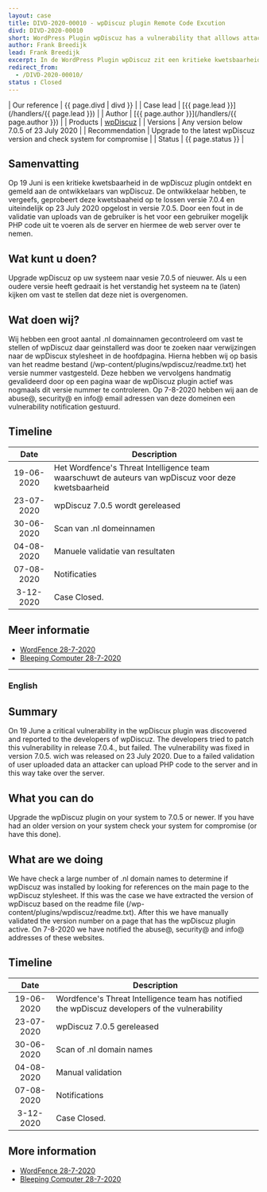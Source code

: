 ```yaml
---
layout: case
title: DIVD-2020-00010 - wpDiscuz plugin Remote Code Excution
divd: DIVD-2020-00010
short: WordPress Plugin wpDiscuz has a vulnerability that alllows attackers to take over a complete system
author: Frank Breedijk
lead: Frank Breedijk
excerpt: In de WordPress Plugin wpDiscuz zit een kritieke kwetsbaarheid die aanvalles in staat stelt een systemen over te nemen / Wordpress plugin wpDiscuz has a critical vulnerability that allows an attacker to take over the system.
redirect_from:
  - /DIVD-2020-00010/
status : Closed
---
```


| Our reference | {{ page.divd | divd }} |
| Case lead | [{{ page.lead }}](/handlers/{{ page.lead }}) |
| Author | [{{ page.author }}](/handlers/{{ page.author }}) |
| Products | [wpDiscuz](https://nl.wordpress.org/plugins/wpdiscuz/) |
| Versions | Any version below 7.0.5 of 23 July 2020 |
| Recommendation | Upgrade to the latest wpDiscuz version and check system for compromise |
| Status | {{ page.status }} |

## Samenvatting
Op 19 Juni is een kritieke kwetsbaarheid in de wpDiscuz plugin ontdekt en gemeld aan de ontwikkelaars van wpDiscuz. De ontwikkelaar hebben, te vergeefs, geprobeert deze kwetsbaaheid op te lossen versie 7.0.4 en uiteindelijk op 23 July 2020 opgelost in versie 7.0.5. Door een fout in de validatie van uploads van de gebruiker is het voor een gebruiker mogelijk PHP code uit te voeren als de server en hiermee de web server over te nemen.

## Wat kunt u doen?
Upgrade wpDiscuz op uw systeem naar vesie 7.0.5 of nieuwer. Als u een oudere versie heeft gedraait is het verstandig het systeem na te (laten) kijken om vast te stellen dat deze niet is overgenomen.

## Wat doen wij?
Wij hebben een groot aantal .nl domainnamen gecontroleerd om vast te stellen of wpDiscuz daar geinstallerd was door te zoeken naar verwijzingen naar de wpDiscux stylesheet in de hoofdpagina. Hierna hebben wij op basis van het readme bestand (/wp-content/plugins/wpdiscuz/readme.txt) het versie nummer vastgesteld. Deze hebben we vervolgens handmatig gevalideerd door op een pagina waar de wpDiscuz plugin actief was nogmaals dit versie nummer te controleren. Op 7-8-2020 hebben wij aan de abuse@, security@ en info@ email adressen van deze domeinen een vulnerability notification gestuurd.

## Timeline

| Date  | Description |
|:-----:|-------------|
| 19-06-2020 | Het Wordfence's Threat Intelligence team waarschuwt de auteurs van wpDiscuz voor deze kwetsbaarheid |
| 23-07-2020 | wpDiscuz 7.0.5 wordt gereleased |
| 30-06-2020 | Scan van .nl domeinnamen |
| 04-08-2020 | Manuele validatie van resultaten |
| 07-08-2020 | Notificaties |
| 3-12-2020 | Case Closed. |


## Meer informatie
* [WordFence 28-7-2020](https://www.wordfence.com/blog/2020/07/critical-arbitrary-file-upload-vulnerability-patched-in-wpdiscuz-plugin/)
* [Bleeping Computer 28-7-2020](https://www.bleepingcomputer.com/news/security/critical-wordpress-plugin-bug-lets-hackers-take-over-hosting-account/)

<hr>

### English

## Summary

On 19 June a critical vulnerability in the wpDiscux plugin was discovered and reported to the developers of wpDiscuz. The developers tried to patch this vulnerability in release 7.0.4., but failed. The vulnerability was fixed in version 7.0.5. wich was released on 23 July 2020. Due to a failed validation of user uploaded data an attacker can upload PHP code to the server and in this way take over the server.

## What you can do
Upgrade the wpDiscuz plugin on your system to 7.0.5 or newer. If you have had an older version on your system check your system for compromise (or have this done).

## What are we doing
We have check a large number of .nl domain names to determine if wpDiscuz was installed by looking for references on the main page to the wpDiscuz stylesheet. If this was the case we have extracted the version of wpDiscuz based on the readme file (/wp-content/plugins/wpdiscuz/readme.txt). After this we have manually validated the version number on a page that has the wpDiscuz plugin active. On 7-8-2020 we have notified the abuse@, security@ and info@ addresses of these websites.

## Timeline

| Date  | Description |
|:-----:|-------------|
| 19-06-2020 | Wordfence's Threat Intelligence team has notified the wpDiscuz developers of the vulnerability|
| 23-07-2020 | wpDiscuz 7.0.5  gereleased |
| 30-06-2020 | Scan of .nl domain names |
| 04-08-2020 | Manual validation |
| 07-08-2020 | Notifications |
| 3-12-2020 | Case Closed. |


## More information
* [WordFence 28-7-2020](https://www.wordfence.com/blog/2020/07/critical-arbitrary-file-upload-vulnerability-patched-in-wpdiscuz-plugin/)
* [Bleeping Computer 28-7-2020](https://www.bleepingcomputer.com/news/security/critical-wordpress-plugin-bug-lets-hackers-take-over-hosting-account/)